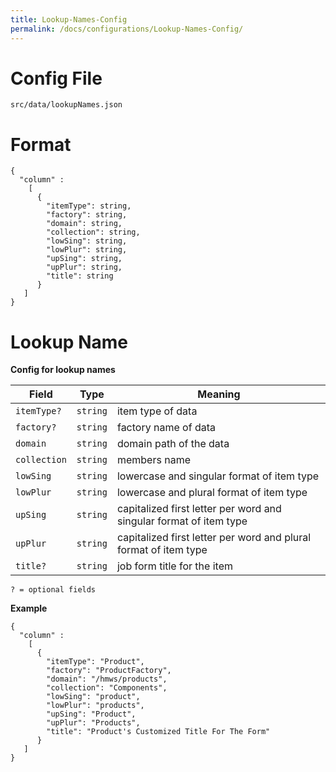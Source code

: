 ```yaml
---
title: Lookup-Names-Config
permalink: /docs/configurations/Lookup-Names-Config/
---
```


# Config File

`src/data/lookupNames.json`

# Format
```
{
  "column" :
    [
      {
        "itemType": string,
        "factory": string,
        "domain": string,
        "collection": string,
        "lowSing": string,
        "lowPlur": string,
        "upSing": string,
        "upPlur": string,
        "title": string
      }
   ]
}
```
# Lookup Name
**Config for lookup names**

| Field | Type | Meaning |
| ------------- | ------------- | ------------- |
| `itemType?` | `string` | item type of data |
| `factory?` | `string` | factory name of data |
| `domain` | `string` | domain path of the data |
| `collection` | `string` | members name |
| `lowSing` | `string` | lowercase and singular format of item type |
| `lowPlur` | `string` | lowercase and plural format of item type |
| `upSing` | `string` | capitalized first letter per word and singular format of item type |
| `upPlur` | `string` | capitalized first letter per word and plural format of item type |
| `title?` | `string` | job form title for the item |

`? = optional fields`

**Example**
```
{
  "column" :
    [
      {
        "itemType": "Product",
        "factory": "ProductFactory",
        "domain": "/hmws/products",
        "collection": "Components",
        "lowSing": "product",
        "lowPlur": "products",
        "upSing": "Product",
        "upPlur": "Products",
        "title": "Product's Customized Title For The Form"
      }
   ]
}
```